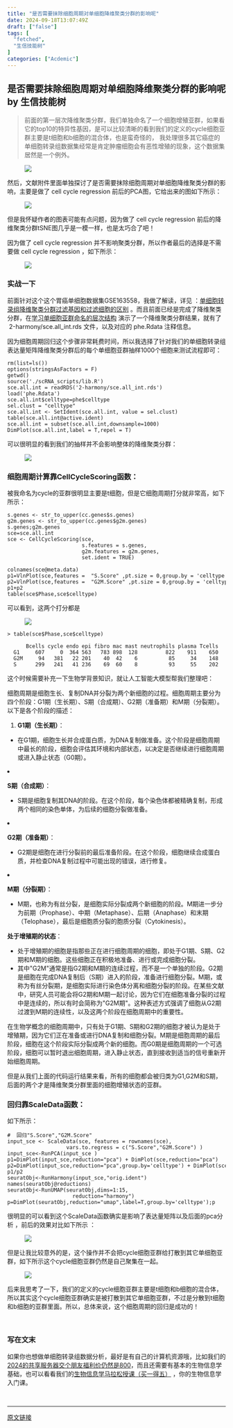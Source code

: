 ```yaml
---
title: "是否需要抹除细胞周期对单细胞降维聚类分群的影响呢"
date: 2024-09-18T13:07:49Z
draft: ["false"]
tags: [
  "fetched",
  "生信技能树"
]
categories: ["Acdemic"]
---
```

是否需要抹除细胞周期对单细胞降维聚类分群的影响呢 by 生信技能树
------
<div><section data-tool="mdnice编辑器" data-website="https://www.mdnice.com"><blockquote data-tool="mdnice编辑器"><span></span><p>前面的第一层次降维聚类分群，我们单独命名了一个细胞增殖亚群，如果看它的top10的特异性基因，是可以比较清晰的看到我们的定义的cycle细胞亚群主要是t细胞和b细胞的混合体，也是蛮奇怪的， 我处理很多其它癌症的单细胞转录组数据集经常是肯定肿瘤细胞会有恶性增殖的现象，这个数据集居然是一个例外。</p></blockquote><figure data-tool="mdnice编辑器"><img data-imgfileid="100050098" data-ratio="1.3351851851851853" data-src="https://mmbiz.qpic.cn/mmbiz_png/cZNhZQ6j4wyRVeckKeRGkgCIPrINASeZuzbogC2KvwUeGYZJvH5t3uUEHJR92Omq0wDatH8C0E2wQ2oOe4f2uA/640?wx_fmt=png&amp;from=appmsg" data-type="png" data-w="1080" src="https://mmbiz.qpic.cn/mmbiz_png/cZNhZQ6j4wyRVeckKeRGkgCIPrINASeZuzbogC2KvwUeGYZJvH5t3uUEHJR92Omq0wDatH8C0E2wQ2oOe4f2uA/640?wx_fmt=png&amp;from=appmsg"></figure><p data-tool="mdnice编辑器">然后，文献附件里面单独探讨了是否需要抹除细胞周期对单细胞降维聚类分群的影响，主要是做了 cell cycle regression 前后的PCA图，它给出来的图如下所示：</p><figure data-tool="mdnice编辑器"><img data-imgfileid="100050096" data-ratio="1.0046296296296295" data-src="https://mmbiz.qpic.cn/mmbiz_jpg/cZNhZQ6j4wyRVeckKeRGkgCIPrINASeZZAYmjBPmaoib5JlYR9ud7kjO8NNibumP1ljFZ8MIuuzZdGn4LtOLkNbw/640?wx_fmt=jpeg&amp;from=appmsg" data-type="jpeg" data-w="1080" src="https://mmbiz.qpic.cn/mmbiz_jpg/cZNhZQ6j4wyRVeckKeRGkgCIPrINASeZZAYmjBPmaoib5JlYR9ud7kjO8NNibumP1ljFZ8MIuuzZdGn4LtOLkNbw/640?wx_fmt=jpeg&amp;from=appmsg"></figure><p data-tool="mdnice编辑器">但是我怀疑作者的图表可能有点问题，因为做了 cell cycle regression 前后的降维聚类分群tSNE图几乎是一模一样，也是太巧合了吧！</p><p data-tool="mdnice编辑器">因为做了 cell cycle regression 并不影响聚类分群，所以作者最后的选择是不需要做 cell cycle regression ，如下所示：</p><figure data-tool="mdnice编辑器"><img data-imgfileid="100050097" data-ratio="1.087962962962963" data-src="https://mmbiz.qpic.cn/mmbiz_png/cZNhZQ6j4wyRVeckKeRGkgCIPrINASeZmhbCibVbye7hJXQiaicibMe9smCIApGKnfgYzTR4NN2dYkxawxE7hnu7Lg/640?wx_fmt=png&amp;from=appmsg" data-type="png" data-w="1080" src="https://mmbiz.qpic.cn/mmbiz_png/cZNhZQ6j4wyRVeckKeRGkgCIPrINASeZmhbCibVbye7hJXQiaicibMe9smCIApGKnfgYzTR4NN2dYkxawxE7hnu7Lg/640?wx_fmt=png&amp;from=appmsg"></figure><h3 data-tool="mdnice编辑器"><span></span><span>实战一下</span><span></span></h3><p data-tool="mdnice编辑器">前面针对这个这个胃癌单细胞数据集GSE163558，我做了解读，详见 ：<a href="https://mp.weixin.qq.com/s?__biz=MzAxMDkxODM1Ng==&amp;mid=2247533053&amp;idx=1&amp;sn=bd155638b280e875dcae14622198b65b&amp;scene=21#wechat_redirect" data-linktype="2">单细胞转录组降维聚类分群过滤基因和过滤细胞的区别</a> 。而且前面已经是完成了降维聚类分群，在<a href="https://mp.weixin.qq.com/s?__biz=MzAxMDkxODM1Ng==&amp;mid=2247533061&amp;idx=1&amp;sn=de67737df31c0302667d9c7a75214415&amp;scene=21#wechat_redirect" data-linktype="2">学习单细胞亚群命名的层次结构</a> 演示了一个降维聚类分群结果，就有了  2-harmony/sce.all_int.rds 文件，以及对应的 phe.Rdata 注释信息。</p><p data-tool="mdnice编辑器">因为细胞周期回归这个步骤非常耗费时间，所以我选择了针对我们的单细胞转录组表达量矩阵降维聚类分群后的每个单细胞亚群抽样1000个细胞来测试流程即可：</p><pre data-tool="mdnice编辑器"><span></span><code>rm(list=ls())<br>options(stringsAsFactors = <span>F</span>) <br>getwd()<br><span>source</span>(<span>'./scRNA_scripts/lib.R'</span>)<br>sce.all.int = readRDS(<span>'2-harmony/sce.all_int.rds'</span>)<br>load(<span>'phe.Rdata'</span>) <br>sce.all.int$celltype=phe$celltype<br>sel.clust = <span>"celltype"</span><br>sce.all.int &lt;- SetIdent(sce.all.int, value = sel.clust)<br>table(sce.all.int@active.ident) <br>sce.all.int = subset(sce.all.int,downsample=<span>1000</span>) <br>DimPlot(sce.all.int,label = <span>T</span>,repel = <span>T</span>) <br></code></pre><p data-tool="mdnice编辑器">可以很明显的看到我们的抽样并不会影响整体的降维聚类分群：</p><figure data-tool="mdnice编辑器"><img data-imgfileid="100050095" data-ratio="0.6108108108108108" data-src="https://mmbiz.qpic.cn/mmbiz_png/cZNhZQ6j4wyRVeckKeRGkgCIPrINASeZs8Iuu1yKLw6fo5dqNOqibq7ibNW3UqQ4MV1GIibMzkm1pR0fQPETy3cJg/640?wx_fmt=png&amp;from=appmsg" data-type="png" data-w="740" src="https://mmbiz.qpic.cn/mmbiz_png/cZNhZQ6j4wyRVeckKeRGkgCIPrINASeZs8Iuu1yKLw6fo5dqNOqibq7ibNW3UqQ4MV1GIibMzkm1pR0fQPETy3cJg/640?wx_fmt=png&amp;from=appmsg"></figure><h3 data-tool="mdnice编辑器"><span></span><span>细胞周期计算靠CellCycleScoring函数：</span><span></span></h3><p data-tool="mdnice编辑器">被我命名为cycle的亚群很明显主要是t细胞，但是它细胞周期打分就非常高，如下所示：</p><pre data-tool="mdnice编辑器"><span></span><code>s.genes &lt;- str_to_upper(cc.genes$s.genes)<br>g2m.genes &lt;- str_to_upper(cc.genes$g2m.genes)<br>s.genes;g2m.genes <br>sce=sce.all.int<br>sce &lt;- CellCycleScoring(sce, <br>                        s.features = s.genes, <br>                        g2m.features = g2m.genes, <br>                        set.ident = <span>TRUE</span>)<br><br>colnames(sce@meta.data)<br>p1=VlnPlot(sce,features =  <span>"S.Score"</span> ,pt.size = <span>0</span>,group.by = <span>'celltype'</span>) +NoLegend()<br>p2=VlnPlot(sce,features =  <span>"G2M.Score"</span> ,pt.size = <span>0</span>,group.by = <span>'celltype'</span>)+NoLegend()<br>p1+p2<br>table(sce$Phase,sce$celltype) <br></code></pre><p data-tool="mdnice编辑器">可以看到，这两个打分都是</p><figure data-tool="mdnice编辑器"><img data-imgfileid="100050094" data-ratio="0.5918918918918918" data-src="https://mmbiz.qpic.cn/mmbiz_png/cZNhZQ6j4wyRVeckKeRGkgCIPrINASeZicvXehXLPatEZgzCjicWKmssBiax1HX56iag03vibMtdLKiclCxVZfEjJhEA/640?wx_fmt=png&amp;from=appmsg" data-type="png" data-w="740" src="https://mmbiz.qpic.cn/mmbiz_png/cZNhZQ6j4wyRVeckKeRGkgCIPrINASeZicvXehXLPatEZgzCjicWKmssBiax1HX56iag03vibMtdLKiclCxVZfEjJhEA/640?wx_fmt=png&amp;from=appmsg"></figure><pre data-tool="mdnice编辑器"><span></span><code>&gt; table(sce<span>$Phase</span>,sce<span>$celltype</span>)<br>     <br>      Bcells cycle endo epi fibro mac mast neutrophils plasma Tcells<br>  G1     607     0  364 563   783 898  128         822    911    650<br>  G2M     94   381   22 201    40  42    6          85     34    148<br>  S      299   241   41 236    69  60    8          93     55    202<br></code></pre><p data-tool="mdnice编辑器">这个时候需要补充一下生物学背景知识，就让人工智能大模型帮我们整理吧：</p><p data-tool="mdnice编辑器">细胞周期是细胞生长、复制DNA并分裂为两个新细胞的过程。细胞周期主要分为四个阶段：G1期（生长期）、S期（合成期）、G2期（准备期）和M期（分裂期）。以下是各个阶段的描述：</p><ol data-tool="mdnice编辑器"><li><section><p><strong>G1期（生长期）</strong>：</p></section></li></ol><ul><li><section>在G1期，细胞生长并合成蛋白质，为DNA复制做准备。这个阶段是细胞周期中最长的阶段，细胞会评估其环境和内部状态，以决定是否继续进行细胞周期或进入静止状态（G0期）。</section></li></ul><li><section><p><strong>S期（合成期）</strong>：</p></section></li><ul><li><section>S期是细胞复制其DNA的阶段。在这个阶段，每个染色体都被精确复制，形成两个相同的染色单体，为后续的细胞分裂做准备。</section></li></ul><li><section><p><strong>G2期（准备期）</strong>：</p></section></li><ul><li><section>G2期是细胞在进行分裂前的最后准备阶段。在这个阶段，细胞继续合成蛋白质，并检查DNA复制过程中可能出现的错误，进行修复。</section></li></ul><li><section><p><strong>M期（分裂期）</strong>：</p></section></li><ul><li><section>M期，也称为有丝分裂，是细胞实际分裂成两个新细胞的阶段。M期进一步分为前期（Prophase）、中期（Metaphase）、后期（Anaphase）和末期（Telophase），最后是细胞质分裂的胞质分裂（Cytokinesis）。</section></li></ul><p data-tool="mdnice编辑器"><strong>处于增殖期的状态</strong>：</p><ul data-tool="mdnice编辑器"><li><section>处于增殖期的细胞是指那些正在进行细胞周期的细胞，即处于G1期、S期、G2期和M期的细胞。这些细胞正在积极地准备、进行或完成细胞分裂。</section></li><li><section>其中"G2M"通常是指G2期和M期的连续过程，而不是一个单独的阶段。G2期是细胞在完成DNA复制后（S期）进入的阶段，准备进行细胞分裂。M期，或称为有丝分裂期，是细胞实际进行染色体分离和细胞分裂的阶段。在某些文献中，研究人员可能会将G2期和M期一起讨论，因为它们在细胞准备分裂的过程中是连续的，所以有时会简称为"G2M期"。这种表述方式强调了细胞从G2期过渡到M期的连续性，以及这两个阶段在细胞周期中的重要性。</section></li></ul><p data-tool="mdnice编辑器">在生物学概念的细胞周期中，只有处于G1期、S期和G2期的细胞才被认为是处于增殖期，因为它们正在准备或进行DNA复制和细胞分裂。M期是细胞周期的最后阶段，细胞在这个阶段实际分裂成两个新的细胞。而G0期是细胞周期的一个可选阶段，细胞可以暂时退出细胞周期，进入静止状态，直到接收到适当的信号重新开始细胞周期。</p><p data-tool="mdnice编辑器">但是从我们上面的代码运行结果来看，所有的细胞都会被归类为G1,G2M和S期，后面的两个才是降维聚类分群里面的细胞增殖状态的亚群。</p><h3 data-tool="mdnice编辑器"><span></span><span>回归靠ScaleData函数：</span><span></span></h3><p data-tool="mdnice编辑器">如下所示：</p><pre data-tool="mdnice编辑器"><span></span><code><span>#  回归"S.Score","G2M.Score" </span><br>input_sce &lt;- ScaleData(sce, features = rownames(sce),<br>                   vars.to.regress = c(<span>"S.Score"</span>,<span>"G2M.Score"</span>) )  <br>input_sce&lt;-RunPCA(input_sce ) <br>p1=DimPlot(input_sce,reduction=<span>"pca"</span>) + DimPlot(sce,reduction=<span>"pca"</span>)<br>p2=DimPlot(input_sce,reduction=<span>"pca"</span>,group.by=<span>'celltype'</span>) + DimPlot(sce.all.int,reduction=<span>"pca"</span>) +NoLegend()<br>p1/p2<br>seuratObj&lt;-RunHarmony(input_sce,<span>"orig.ident"</span>)<br>names(seuratObj@reductions)<br>seuratObj&lt;-RunUMAP(seuratObj,dims=<span>1</span>:<span>15</span>,<br>                     reduction=<span>"harmony"</span>)<br>p=DimPlot(seuratObj,reduction=<span>"umap"</span>,label=<span>T</span>,group.by=<span>'celltype'</span>);p<br></code></pre><p data-tool="mdnice编辑器">很明显的可以看到这个ScaleData函数确实是影响了表达量矩阵以及后面的pca分析 ，前后的效果对比如下所示 ：</p><figure data-tool="mdnice编辑器"><img data-imgfileid="100050103" data-ratio="0.8907407407407407" data-src="https://mmbiz.qpic.cn/mmbiz_png/cZNhZQ6j4wyRVeckKeRGkgCIPrINASeZicjgOe8HM7hrIektX2ia3nVpqfHzibVbFkbyTEKTOMuh2foKLlicflnTCQ/640?wx_fmt=png&amp;from=appmsg" data-type="png" data-w="1080" src="https://mmbiz.qpic.cn/mmbiz_png/cZNhZQ6j4wyRVeckKeRGkgCIPrINASeZicjgOe8HM7hrIektX2ia3nVpqfHzibVbFkbyTEKTOMuh2foKLlicflnTCQ/640?wx_fmt=png&amp;from=appmsg"></figure><p data-tool="mdnice编辑器">但是让我比较意外的是，这个操作并不会把cycle细胞亚群给打散到其它单细胞亚群，如下所示这个cycle细胞亚群仍然是自己聚集在一起。</p><figure data-tool="mdnice编辑器"><img data-imgfileid="100050102" data-ratio="0.6982591876208898" data-src="https://mmbiz.qpic.cn/mmbiz_png/cZNhZQ6j4wyRVeckKeRGkgCIPrINASeZGCtLIY6umFjPdjDlhOqCMvDRGSwZCMzpwlQgENSSiagmHky1MyjicX0w/640?wx_fmt=png&amp;from=appmsg" data-type="png" data-w="1034" src="https://mmbiz.qpic.cn/mmbiz_png/cZNhZQ6j4wyRVeckKeRGkgCIPrINASeZGCtLIY6umFjPdjDlhOqCMvDRGSwZCMzpwlQgENSSiagmHky1MyjicX0w/640?wx_fmt=png&amp;from=appmsg"></figure><p data-tool="mdnice编辑器">后来我思考了一下，我们的定义的cycle细胞亚群主要是t细胞和b细胞的混合体，所以其实这个cycle细胞亚群确实是被打散到其它单细胞亚群，不过是分散到t细胞和b细胞的亚群里面。所以，总体来说，这个细胞周期的回归是成功的！</p></section><p><br></p><section data-tool="mdnice编辑器" data-website="https://www.mdnice.com"><h3 data-tool="mdnice编辑器"><span>写在文末</span></h3></section><p>如果你也想做单细胞转录组数据分析，<span>最好是有自己的计算机资源哦，比如我们的</span><a target="_blank" href="http://mp.weixin.qq.com/s?__biz=MzAxMDkxODM1Ng==&amp;mid=2247533037&amp;idx=2&amp;sn=e6dd07e9339a84c8cbad2a9d6b42c8ca&amp;chksm=9b4b0156ac3c88403c55822722f6a93cde401fbb7b7cdbaee2a07211347e751ce414b7a47ec7&amp;scene=21#wechat_redirect" textvalue="2024的共享服务器交个朋友福利价仍然‍是800" linktype="text" imgurl="" imgdata="null" data-itemshowtype="0" tab="innerlink" data-linktype="2" hasload="1">2024的共享服务器交个朋友福利价仍然是800</a><span>，而且还需要有基本的生物信息学基础，也可以看看我们的</span><a target="_blank" href="http://mp.weixin.qq.com/s?__biz=MzAxMDkxODM1Ng==&amp;mid=2247531929&amp;idx=1&amp;sn=f6f16b7bf6b907360d6d0052e3d10cf6&amp;chksm=9b4b3d22ac3cb434b6aa7753a4cf0f266578147ccf10b49cc834e46af578ee6de99be0accb30&amp;scene=21#wechat_redirect" textvalue="生物信息学马拉‍松授课（买一得五）" linktype="text" imgurl="" imgdata="null" data-itemshowtype="0" tab="innerlink" data-linktype="2" hasload="1">生物信息学马拉松授课（买一得五）</a><span> ，你的生物信息学入门课。</span></p><p><br></p><p><mp-style-type data-value="3"></mp-style-type></p></div>  
<hr>
<a href="https://mp.weixin.qq.com/s/b3b0WeL4c-4gRYY7LRg81w",target="_blank" rel="noopener noreferrer">原文链接</a>
